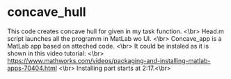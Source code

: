 # concave_hull
This code creates concave hull for given in my task function. <\br>
Head.m script launches all the programm in MatLab wo UI. <\br>
Concave_app is a MatLab app based on atteched code. <\br>
It could be instaled as it is shown in this video tutorial: <\br>
https://www.mathworks.com/videos/packaging-and-installing-matlab-apps-70404.html <\br>
Installing part starts at 2:17.<\br>
